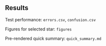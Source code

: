 ## Results

Test performance: `errors.csv`, `confusion.csv`

Figures for selected star: `figures`

Pre-rendered quick summary: `quick_summary.md`